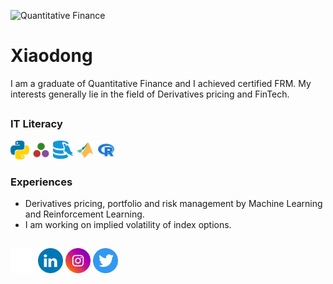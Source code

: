 ![Quantitative Finance](https://github.com/XiaodongYangQF/xiaodong/blob/main/Banner7.gif)

# Xiaodong

I am a graduate of Quantitative Finance and I achieved certified FRM. My interests generally lie in the field of Derivatives pricing and FinTech.

##
### IT Literacy
<img src='https://github.com/XiaodongYangQF/XiaodongYangQF/blob/main/icons/python.svg' alt='github' height='30'> <img src='https://github.com/XiaodongYangQF/XiaodongYangQF/blob/main/icons/julia.svg' alt='github' height='30'> <img src='https://github.com/XiaodongYangQF/XiaodongYangQF/blob/main/icons/MySQL.svg' alt='github' height='30'> <img src='https://github.com/XiaodongYangQF/XiaodongYangQF/blob/main/icons/matlab.svg' alt='github' height='30'> <img src='https://github.com/XiaodongYangQF/XiaodongYangQF/blob/main/icons/r.svg' alt='github' height='30'>

### Experiences
* Derivatives pricing, portfolio and risk management by Machine Learning and Reinforcement Learning.
* I am working on implied volatility of index options.

##
[<img src='https://github.com/XiaodongYangQF/XiaodongYangQF/blob/main/icons/github%20(1).svg' alt='github' height='40'>](https://github.com/XiaodongYangQF)  [<img src='https://github.com/XiaodongYangQF/XiaodongYangQF/blob/main/icons/Linked%20in.svg' alt='linkedin' height='40'>](https://www.linkedin.com/in/xiaodong-yang//)  [<img src='https://github.com/XiaodongYangQF/XiaodongYangQF/blob/main/icons/instagram%20(1).svg' alt='instagram' height='40'>](https://www.instagram.com/xiaodong_yang2021/)  [<img src='https://github.com/XiaodongYangQF/XiaodongYangQF/blob/main/icons/Twitter.svg' alt='twitter' height='40'>](https://twitter.com/Xiaodong_Yang_)
